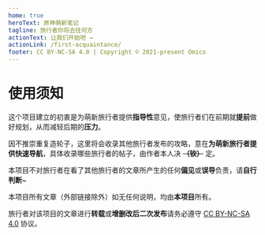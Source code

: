 ```yaml
---
home: true
heroText: 原神萌新笔记
tagline: 旅行者你将去往何方
actionText: 让我们开始吧 →
actionLink: /first-acquaintance/
footer: CC BY-NC-SA 4.0 | Copyright © 2021-present Omico
---
```


# 使用须知

这个项目建立的初衷是为萌新旅行者提供**指导性**意见，使旅行者们在前期就**提前**做好规划，从而减轻后期的**压力**。

因不推崇重复造轮子，这里将会收录其他旅行者发布的攻略，意在**为萌新旅行者提供快速导航**，具体收录哪些旅行者的帖子，由作者本人决 ~~**（钦）**~~ 定。

本项目不对旅行者在看了其他旅行者的文章所产生的任何**偏见**或**误导**负责，请**自行判断**~

本项目所有文章（外部链接除外）如无任何说明，均由**本项目**所有。

旅行者对该项目的文章进行**转载**或**增删改后二次发布**请务必遵守 [CC BY-NC-SA 4.0](https://creativecommons.org/licenses/by-nc-sa/4.0/deed.zh) 协议。
